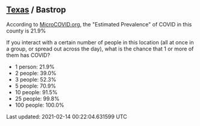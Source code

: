 
## [Texas](/united-states/texas) / Bastrop

According to [MicroCOVID.org](http://microcovid.org),
the "Estimated Prevalence" of COVID in this county is 21.9%

If you interact with a certain number of people in this location
(all at once in a group, or spread out across the day), what is the chance that
1 or more of them has COVID?

- 1 person: 21.9%
- 2 people: 39.0%
- 3 people: 52.3%
- 5 people: 70.9%
- 10 people: 91.5%
- 25 people: 99.8%
- 100 people: 100.0%

Last updated: 2021-02-14 00:22:04.631599 UTC
